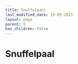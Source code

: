 ```yaml
---
title: Snuffelpaal
last_modified_date: 19-09-2023
layout: page
parent: S
has_children: false
---
```


Snuffelpaal
===========

